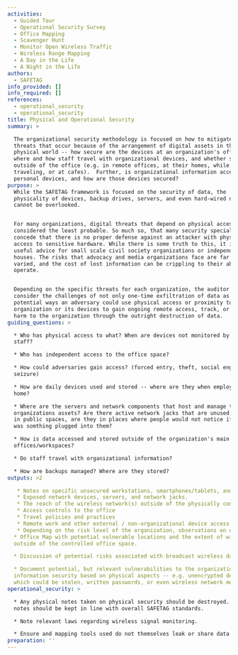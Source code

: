 ```yaml
---
activities:
  - Guided Tour
  - Operational Security Survey
  - Office Mapping
  - Scavenger Hunt
  - Monitor Open Wireless Traffic
  - Wireless Range Mapping
  - A Day in the Life
  - A Night in the Life
authors:
  - SAFETAG
info_provided: []
info_required: []
references:
  - operational_security
  - operational_security
title: Physical and Operational Security
summary: >

  The organizational security methodology is focused on how to mitigate against
  threats that occur because of the arrangement of digital assets in the
  physical world -- how secure are the devices at an organization's office,
  where and how staff travel with organizational devices, and whether staff work
  outside of the office (e.g. in remote offices, at their homes, while
  traveling, or at cafes).  Further, is organizational information accessed from
  personal devices, and how are those devices secured?
purpose: >
  While the SAFETAG framework is focused on the security of data, the
  physicality of devices, backup drives, servers, and even hard-wired networks
  cannot be overlooked.


  For many organizations, digital threats that depend on physical access are
  considered the least probable. So much so, that many security specialists
  concede that there is no proper defense against an attacker with physical
  access to sensitive hardware. While there is some truth to this, it is not
  useful advice for small scale civil society organizations or independent media
  houses. The risks that advocacy and media organizations face are far more
  varied, and the cost of lost information can be crippling to their ability to
  operate.


  Depending on the specific threats for each organization, the auditor should
  consider the challenges of not only one-time exfiltration of data as well as
  potential ways an adversary could use physical access or proximity to the
  organization or its devices to gain ongoing remote access, track, or cause
  harm to the organization through the outright destruction of data.
guiding_questions: >

  * Who has physical access to what? When are devices not monitored by trusted
  staff?

  * Who has independent access to the office space?

  * How could adversaries gain access? (forced entry, theft, social engineering,
  seizure)

  * How are daily devices used and stored -- where are they when employees go
  home?

  * Where are the servers and network components that host and manage the
  organizations assets? Are there active network jacks that are unused, are they
  in public spaces, are they in places where people would not notice if there
  was somthing plugged into them?

  * How is data accessed and stored outside of the organization's main
  offices/workspaces?

  * Do staff travel with organizational information?

  * How are backups managed? Where are they stored?
outputs: >2

   * Notes on specific unsecured workstations, smartphones/tablets, and digital storage media.
   * Exposed network devices, servers, and network jacks.
   * The reach of the wireless network(s) outside of the physically controlled office space, and how easy it is to identify it as connected to the organization.
   * Access controls to the office
   * Travel policies and practices
   * Remote work and other external / non-organizational device access to organizational data.
   * Depending on the risk level of the organization, observations on digital media (USB sticks) and digitally-related items (print-outs)
  * Office Map with potential vulnerable locations and the extent of wifi access
  outside of the controlled office space.

  * Discussion of potential risks associated with broadcast wireless data.

  * Document potential, but relevant vulnerabilities to the organization's
  information security based on physical aspects -- e.g. unencrypted devices
  which could be stolen, written passwords, or even wireless network metadata.
operational_security: >

  * Any physical notes taken on physical security should be destroyed. Digital
  notes should be kept in line with overall SAFETAG standards.

  * Note relevant laws regarding wireless signal monitoring.

  * Ensure and mapping tools used do not themselves leak or share data
preparation: ''
---
```



